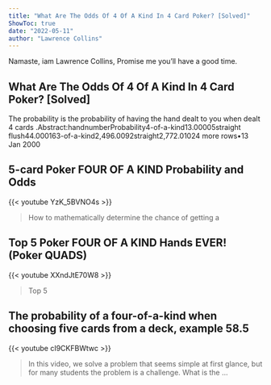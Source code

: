```yaml
---
title: "What Are The Odds Of 4 Of A Kind In 4 Card Poker? [Solved]"
ShowToc: true 
date: "2022-05-11"
author: "Lawrence Collins" 
---
```


Namaste, iam Lawrence Collins, Promise me you’ll have a good time.
## What Are The Odds Of 4 Of A Kind In 4 Card Poker? [Solved]
The probability is the probability of having the hand dealt to you when dealt 4 cards
.Abstract:handnumberProbability4-of-a-kind13.00005straight flush44.000163-of-a-kind2,496.0092straight2,772.01024 more rows•13 Jan 2000

## 5-card Poker FOUR OF A KIND Probability and Odds
{{< youtube YzK_5BVNO4s >}}
>How to mathematically determine the chance of getting a 

## Top 5 Poker FOUR OF A KIND Hands EVER! (Poker QUADS)
{{< youtube XXndJtE70W8 >}}
>Top 5 

## The probability of a four-of-a-kind when choosing five cards from a deck, example 58.5
{{< youtube cI9CKFBWtwc >}}
>In this video, we solve a problem that seems simple at first glance, but for many students the problem is a challenge. What is the ...

